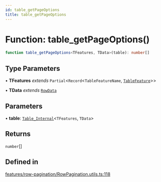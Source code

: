 ```yaml
---
id: table_getPageOptions
title: table_getPageOptions
---
```


# Function: table\_getPageOptions()

```ts
function table_getPageOptions<TFeatures, TData>(table): number[]
```

## Type Parameters

• **TFeatures** *extends* `Partial`\<`Record`\<`TableFeatureName`, [`TableFeature`](../interfaces/tablefeature.md)\>\>

• **TData** *extends* [`RowData`](../type-aliases/rowdata.md)

## Parameters

• **table**: [`Table_Internal`](../type-aliases/table_internal.md)\<`TFeatures`, `TData`\>

## Returns

`number`[]

## Defined in

[features/row-pagination/RowPagination.utils.ts:118](https://github.com/TanStack/table/blob/main/packages/table-core/src/features/row-pagination/RowPagination.utils.ts#L118)
